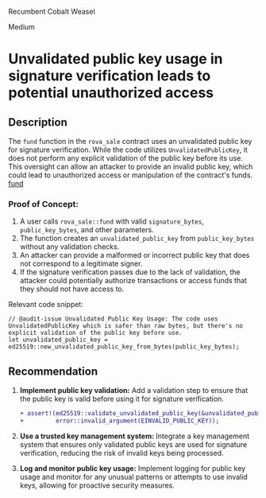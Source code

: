 Recumbent Cobalt Weasel

Medium

# Unvalidated public key usage in signature verification leads to potential unauthorized access

## Description
The `fund` function in the `rova_sale` contract uses an unvalidated public key for signature verification. While the code utilizes `UnvalidatedPublicKey`, it does not perform any explicit validation of the public key before its use. This oversight can allow an attacker to provide an invalid public key, which could lead to unauthorized access or manipulation of the contract's funds.
[fund](https://github.com/sherlock-audit/2025-02-rova/blob/main/rova-movement-contracts/sources/rova_sale.move#L125)
### Proof of Concept:
1. A user calls `rova_sale::fund` with valid `signature_bytes`, `public_key_bytes`, and other parameters.
2. The function creates an `unvalidated_public_key` from `public_key_bytes` without any validation checks.
3. An attacker can provide a malformed or incorrect public key that does not correspond to a legitimate signer.
4. If the signature verification passes due to the lack of validation, the attacker could potentially authorize transactions or access funds that they should not have access to.

Relevant code snippet:
```move
// @audit-issue Unvalidated Public Key Usage: The code uses UnvalidatedPublicKey which is safer than raw bytes, but there's no explicit validation of the public key before use.
let unvalidated_public_key = ed25519::new_unvalidated_public_key_from_bytes(public_key_bytes);
```

## Recommendation
1. **Implement public key validation:**
   Add a validation step to ensure that the public key is valid before using it for signature verification.

   ```diff
   + assert!(ed25519::validate_unvalidated_public_key(&unvalidated_public_key), 
   +         error::invalid_argument(EINVALID_PUBLIC_KEY));
   ```

2. **Use a trusted key management system:**
   Integrate a key management system that ensures only validated public keys are used for signature verification, reducing the risk of invalid keys being processed.

3. **Log and monitor public key usage:**
   Implement logging for public key usage and monitor for any unusual patterns or attempts to use invalid keys, allowing for proactive security measures.
